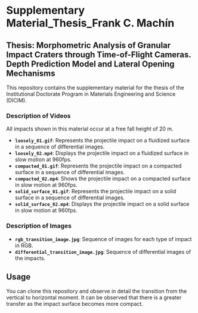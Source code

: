 # Supplementary Material_Thesis_Frank C. Machín
## Thesis: Morphometric Analysis of Granular Impact Craters through Time-of-Flight Cameras. Depth Prediction Model and Lateral Opening Mechanisms
This repository contains the supplementary material for the thesis of the Institutional Doctorate Program in Materials Engineering and Science (DICIM).

### Description of Videos
All impacts shown in this material occur at a free fall height of 20 m.
- **`loosely_01.gif`**: Represents the projectile impact on a fluidized surface in a sequence of differential images.
- **`loosely_02.mp4`**: Displays the projectile impact on a fluidized surface in slow motion at 960fps.
- **`compacted_01.gif`**: Represents the projectile impact on a compacted surface in a sequence of differential images.
- **`compacted_02.mp4`**: Shows the projectile impact on a compacted surface in slow motion at 960fps.
- **`solid_surface_01.gif`**: Represents the projectile impact on a solid surface in a sequence of differential images.
- **`solid_surface_02.mp4`**: Displays the projectile impact on a solid surface in slow motion at 960fps.

### Description of Images
- **`rgb_transition_image.jpg`**: Sequence of images for each type of impact in RGB.
- **`differential_transition_image.jpg`**: Sequence of differential images of the impacts.

## Usage
You can clone this repository and observe in detail the transition from the vertical to horizontal moment. It can be observed that there is a greater transfer as the impact surface becomes more compact.
